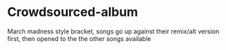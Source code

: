 # Crowdsourced-album
March madness style bracket, songs go up against their remix/alt version first, then opened to the the other songs available 
